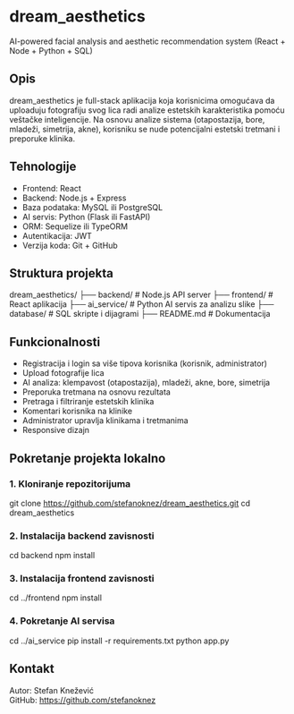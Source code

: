 # dream_aesthetics

AI-powered facial analysis and aesthetic recommendation system (React + Node + Python + SQL)

## Opis

dream_aesthetics je full-stack aplikacija koja korisnicima omogućava da uploaduju fotografiju svog lica radi analize estetskih karakteristika pomoću veštačke inteligencije. Na osnovu analize sistema (otapostazija, bore, mladeži, simetrija, akne), korisniku se nude potencijalni estetski tretmani i preporuke klinika.

## Tehnologije

- Frontend: React
- Backend: Node.js + Express
- Baza podataka: MySQL ili PostgreSQL
- AI servis: Python (Flask ili FastAPI)
- ORM: Sequelize ili TypeORM
- Autentikacija: JWT
- Verzija koda: Git + GitHub

## Struktura projekta

dream_aesthetics/
├── backend/         # Node.js API server
├── frontend/        # React aplikacija
├── ai_service/      # Python AI servis za analizu slike
├── database/        # SQL skripte i dijagrami
├── README.md        # Dokumentacija

## Funkcionalnosti

- Registracija i login sa više tipova korisnika (korisnik, administrator)
- Upload fotografije lica
- AI analiza: klempavost (otapostazija), mladeži, akne, bore, simetrija
- Preporuka tretmana na osnovu rezultata
- Pretraga i filtriranje estetskih klinika
- Komentari korisnika na klinike
- Administrator upravlja klinikama i tretmanima
- Responsive dizajn

## Pokretanje projekta lokalno

### 1. Kloniranje repozitorijuma
git clone https://github.com/stefanoknez/dream_aesthetics.git
cd dream_aesthetics

### 2. Instalacija backend zavisnosti
cd backend
npm install

### 3. Instalacija frontend zavisnosti
cd ../frontend
npm install

### 4. Pokretanje AI servisa
cd ../ai_service
pip install -r requirements.txt
python app.py

## Kontakt
Autor: Stefan Knežević  
GitHub: https://github.com/stefanoknez
